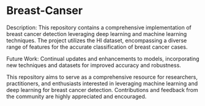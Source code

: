 # Breast-Canser
Description:
This repository contains a comprehensive implementation of breast cancer detection leveraging deep learning and machine learning techniques. The project utilizes the HI dataset, encompassing a diverse range of features for the accurate classification of breast cancer cases.

Future Work:
Continual updates and enhancements to models, incorporating new techniques and datasets for improved accuracy and robustness.

This repository aims to serve as a comprehensive resource for researchers, practitioners, and enthusiasts interested in leveraging machine learning and deep learning for breast cancer detection. Contributions and feedback from the community are highly appreciated and encouraged.
